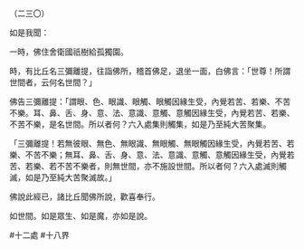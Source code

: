 （二三〇）

如是我聞：

一時，佛住舍衛國祇樹給孤獨園。

時，有比丘名三彌離提，往詣佛所，稽首佛足，退坐一面，白佛言：「世尊！所謂世間者，云何名世間？」

佛告三彌離提：「謂眼、色、眼識、眼觸、眼觸因緣生受，內覺若苦、若樂、不苦不樂。耳、鼻、舌、身、意、法、意識、意觸、意觸因緣生受，內覺若苦、若樂、不苦不樂，是名世間。所以者何？六入處集則觸集，如是乃至純大苦聚集。

「三彌離提！若無彼眼、無色、無眼識、無眼觸、無眼觸因緣生受，內覺若苦、若樂、不苦不樂；無耳、鼻、舌、身、意、法、意識、意觸、意觸因緣生受，內覺若苦、若樂、若不苦不樂者，則無世間，亦不施設世間。所以者何？六入處滅則觸滅，如是乃至純大苦聚滅故。」

佛說此經已，諸比丘聞佛所說，歡喜奉行。

如世間。如是眾生、如是魔，亦如是說。




#十二處
#十八界

